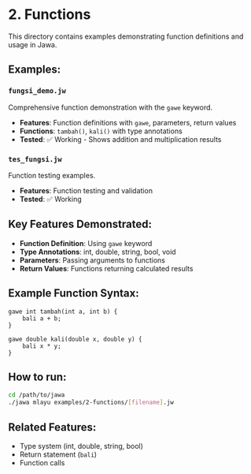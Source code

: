# 2. Functions

This directory contains examples demonstrating function definitions and usage in Jawa.

## Examples:

### `fungsi_demo.jw`
Comprehensive function demonstration with the `gawe` keyword.
- **Features**: Function definitions with `gawe`, parameters, return values
- **Functions**: `tambah()`, `kali()` with type annotations
- **Tested**: ✅ Working - Shows addition and multiplication results

### `tes_fungsi.jw`
Function testing examples.
- **Features**: Function testing and validation
- **Tested**: ✅ Working

## Key Features Demonstrated:
- **Function Definition**: Using `gawe` keyword
- **Type Annotations**: int, double, string, bool, void
- **Parameters**: Passing arguments to functions
- **Return Values**: Functions returning calculated results

## Example Function Syntax:
```jawa
gawe int tambah(int a, int b) {
    bali a + b;
}

gawe double kali(double x, double y) {
    bali x * y;
}
```

## How to run:
```bash
cd /path/to/jawa
./jawa mlayu examples/2-functions/[filename].jw
```

## Related Features:
- Type system (int, double, string, bool)
- Return statement (`bali`)
- Function calls
